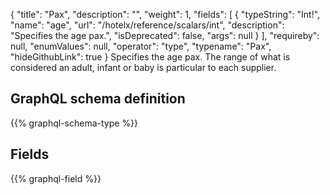 {
  "title": "Pax",
  "description": "",
  "weight": 1,
  "fields": [
    {
      "typeString": "Int!",
      "name": "age",
      "url": "/hotelx/reference/scalars/int",
      "description": "Specifies the age pax.",
      "isDeprecated": false,
      "args": null
    }
  ],
  "requireby": null,
  "enumValues": null,
  "operator": "type",
  "typename": "Pax",
  "hideGithubLink": true
}
Specifies the age pax. The range of what is considered an adult, infant or baby is particular to each supplier.
## GraphQL schema definition

{{% graphql-schema-type %}}

## Fields

{{% graphql-field %}}
